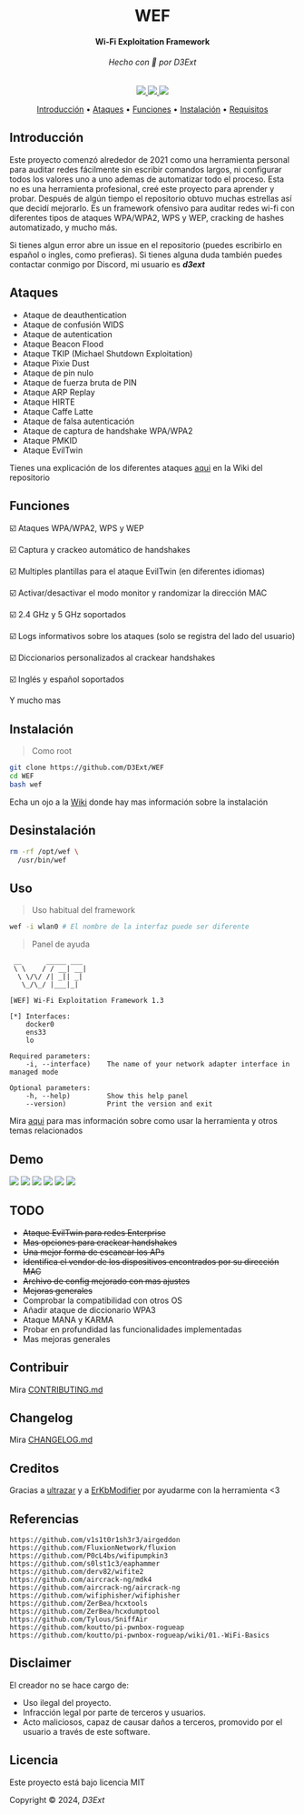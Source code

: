 <p align="center">
  <h1 align="center">WEF</h1>
  <h4 align="center">Wi-Fi Exploitation Framework</h4>
  <h6 align="center">Hecho con 💙 por D3Ext</h6>
</p>

<p align="center">

  <a href="https://opensource.org/licenses/MIT">
    <img src="https://img.shields.io/badge/license-MIT-_red.svg">
  </a>

  <a href="https://github.com/D3Ext/D3Ext/blob/main/CHANGELOG.md">
    <img src="https://img.shields.io/badge/maintained%3F-yes-brightgreen.svg">
  </a>

  <a href="https://github.com/D3Ext/WEF/issues">
    <img src="https://img.shields.io/badge/contributions-welcome-brightgreen.svg?style=flat">
  </a>

</p>

<p align="center">
  <a href="#introduccion">Introducción</a> •
  <a href="#ataques">Ataques</a> •
  <a href="#funciones">Funciones</a> •
  <a href="#instalación">Instalación</a> •
  <a href="#requisitos">Requisitos</a>
</p>

## Introducción

Este proyecto comenzó alrededor de 2021 como una herramienta personal para auditar redes fácilmente sin escribir comandos largos, ni configurar todos los valores uno a uno ademas de automatizar todo el proceso. Esta no es una herramienta profesional, creé este proyecto para aprender y probar. Después de algún tiempo el repositorio obtuvo muchas estrellas así que decidí mejorarlo. Es un framework ofensivo para auditar redes wi-fi con diferentes tipos de ataques WPA/WPA2, WPS y WEP, cracking de hashes automatizado, y mucho más.

Si tienes algun error abre un issue en el repositorio (puedes escribirlo en español o ingles, como prefieras). Si tienes alguna duda también puedes contactar conmigo por Discord, mi usuario es ***d3ext***

## Ataques

- Ataque de deauthentication
- Ataque de confusión WIDS
- Ataque de autentication
- Ataque Beacon Flood
- Ataque TKIP (Michael Shutdown Exploitation)
- Ataque Pixie Dust
- Ataque de pin nulo 
- Ataque de fuerza bruta de PIN
- Ataque ARP Replay
- Ataque HIRTE
- Ataque Caffe Latte
- Ataque de falsa autenticación
- Ataque de captura de handshake WPA/WPA2
- Ataque PMKID
- Ataque EvilTwin

Tienes una explicación de los diferentes ataques [aqui](https://github.com/D3Ext/WEF/wiki/Attacks) en la Wiki del repositorio

## Funciones

:ballot_box_with_check: Ataques WPA/WPA2, WPS y WEP

:ballot_box_with_check: Captura y crackeo automático de handshakes

:ballot_box_with_check: Multiples plantillas para el ataque EvilTwin (en diferentes idiomas)

:ballot_box_with_check: Activar/desactivar el modo monitor y randomizar la dirección MAC

:ballot_box_with_check: 2.4 GHz y 5 GHz soportados

:ballot_box_with_check: Logs informativos sobre los ataques (solo se registra del lado del usuario)

:ballot_box_with_check: Diccionarios personalizados al crackear handshakes

:ballot_box_with_check: Inglés y español soportados

Y mucho mas

## Instalación

> Como root
```sh
git clone https://github.com/D3Ext/WEF
cd WEF
bash wef
```

Echa un ojo a la [Wiki](https://github.com/D3Ext/WEF/wiki/Installation) donde hay mas información sobre la instalación

## Desinstalación

```sh
rm -rf /opt/wef \
  /usr/bin/wef
```

## Uso

> Uso habitual del framework
```sh
wef -i wlan0 # El nombre de la interfaz puede ser diferente
```

> Panel de ayuda
```
 __      _____ ___
 \ \    / / __| __|
  \ \/\/ /| _|| _|
   \_/\_/ |___|_|

[WEF] Wi-Fi Exploitation Framework 1.3

[*] Interfaces:
    docker0
    ens33
    lo

Required parameters:
    -i, --interface)    The name of your network adapter interface in managed mode

Optional parameters:
    -h, --help)         Show this help panel
    --version)          Print the version and exit
```

Mira [aqui](https://github.com/D3Ext/WEF/wiki/Usage-&-Tips) para mas información sobre como usar la herramienta y otros temas relacionados

## Demo

<img src="https://raw.githubusercontent.com/D3Ext/WEF/main/images/wef-demo.png">

<img src="https://raw.githubusercontent.com/D3Ext/WEF/main/images/wef-demo2.png">

<img src="https://raw.githubusercontent.com/D3Ext/WEF/main/images/wef-demo3.png">

<img src="https://raw.githubusercontent.com/D3Ext/WEF/main/images/help-panel.png">

<img src="https://raw.githubusercontent.com/D3Ext/WEF/main/images/randomize-mac.png">

<img src="https://raw.githubusercontent.com/D3Ext/WEF/main/images/info.png">

## TODO

- ~~Ataque EvilTwin para redes Enterprise~~
- ~~Mas opciones para crackear handshakes~~
- ~~Una mejor forma de escanear los APs~~
- ~~Identifica el vendor de los dispositivos encontrados por su dirección MAC~~
- ~~Archivo de config mejorado con mas ajustes~~
- ~~Mejoras generales~~
- Comprobar la compatibilidad con otros OS
- Añadir ataque de diccionario WPA3
- Ataque MANA y KARMA
- Probar en profundidad las funcionalidades implementadas
- Mas mejoras generales

## Contribuir

Mira [CONTRIBUTING.md](https://github.com/D3Ext/WEF/blob/main/CONTRIBUTING.md)

## Changelog

Mira [CHANGELOG.md](https://github.com/D3Ext/WEF/blob/main/CHANGELOG.md)

## Creditos

Gracias a [ultrazar](https://github.com/ultrazar) y a [ErKbModifier](https://github.com/ErKbModifier) por ayudarme con la herramienta <3

## Referencias

```
https://github.com/v1s1t0r1sh3r3/airgeddon
https://github.com/FluxionNetwork/fluxion
https://github.com/P0cL4bs/wifipumpkin3
https://github.com/s0lst1c3/eaphammer
https://github.com/derv82/wifite2
https://github.com/aircrack-ng/mdk4
https://github.com/aircrack-ng/aircrack-ng
https://github.com/wifiphisher/wifiphisher
https://github.com/ZerBea/hcxtools
https://github.com/ZerBea/hcxdumptool
https://github.com/Tylous/SniffAir
https://github.com/koutto/pi-pwnbox-rogueap
https://github.com/koutto/pi-pwnbox-rogueap/wiki/01.-WiFi-Basics
```

## Disclaimer

El creador no se hace cargo de:

- Uso ilegal del proyecto.
- Infracción legal por parte de terceros y usuarios.
- Acto maliciosos, capaz de causar daños a terceros, promovido por el usuario a través de este software.

## Licencia

Este proyecto está bajo licencia MIT

Copyright © 2024, *D3Ext*

